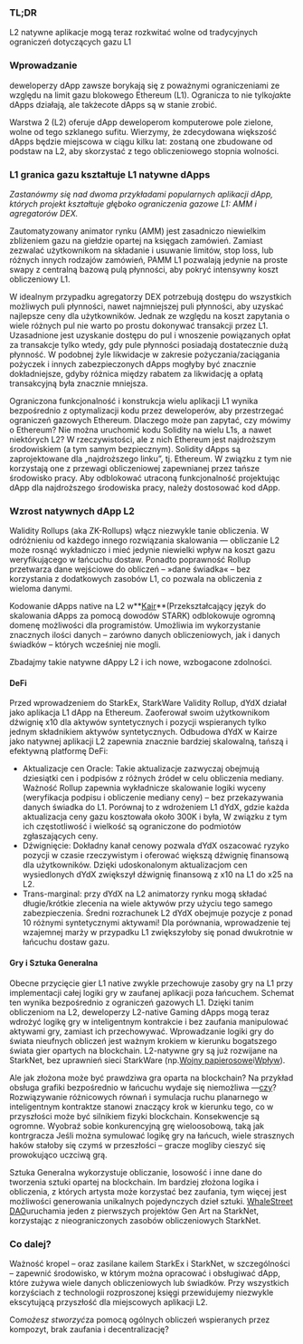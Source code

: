 ### TL;DR

L2 natywne aplikacje mogą teraz rozkwitać wolne od tradycyjnych ograniczeń dotyczących gazu L1

### Wprowadzanie

deweloperzy dApp zawsze borykają się z poważnymi ograniczeniami ze względu na limit gazu blokowego Ethereum (L1). Ogranicza to nie tylko*jak*te dApps działają, ale także*co*te dApps są w stanie zrobić.

Warstwa 2 (L2) oferuje dApp deweloperom komputerowe pole zielone, wolne od tego szklanego sufitu. Wierzymy, że zdecydowana większość dApps będzie miejscowa w ciągu kilku lat: zostaną one zbudowane od podstaw na L2, aby skorzystać z tego obliczeniowego stopnia wolności.

### L1 granica gazu kształtuje L1 natywne dApps

*Zastanówmy się nad dwoma przykładami popularnych aplikacji dApp, których projekt kształtuje głęboko ograniczenia gazowe L1: AMM i agregatorów DEX.*

Zautomatyzowany animator rynku (AMM) jest zasadniczo niewielkim zbliżeniem gazu na giełdzie opartej na księgach zamówień. Zamiast zezwalać użytkownikom na składanie i usuwanie limitów, stop loss, lub różnych innych rodzajów zamówień, PAMM L1 pozwalają jedynie na proste swapy z centralną bazową pulą płynności, aby pokryć intensywny koszt obliczeniowy L1.

W idealnym przypadku agregatorzy DEX potrzebują dostępu do wszystkich możliwych puli płynności, nawet najmniejszej puli płynności, aby uzyskać najlepsze ceny dla użytkowników. Jednak ze względu na koszt zapytania o wiele różnych pul nie warto po prostu dokonywać transakcji przez L1. Uzasadnione jest uzyskanie dostępu do pul i wnoszenie powiązanych opłat za transakcje tylko wtedy, gdy pule płynności posiadają dostatecznie dużą płynność. W podobnej żyle likwidacje w zakresie pożyczania/zaciągania pożyczek i innych zabezpieczonych dApps mogłyby być znacznie dokładniejsze, gdyby różnica między rabatem za likwidację a opłatą transakcyjną była znacznie mniejsza.

Ograniczona funkcjonalność i konstrukcja wielu aplikacji L1 wynika bezpośrednio z optymalizacji kodu przez deweloperów, aby przestrzegać ograniczeń gazowych Ethereum. Dlaczego może pan zapytać, czy mówimy o Ethereum? Nie można uruchomić kodu Solidity na wielu L1s, a nawet niektórych L2? W rzeczywistości, ale z nich Ethereum jest najdroższym środowiskiem (a tym samym bezpiecznym). Solidity dApps są zaprojektowane dla „najdroższego linku”, tj. Ethereum. W związku z tym nie korzystają one z przewagi obliczeniowej zapewnianej przez tańsze środowisko pracy. Aby odblokować utraconą funkcjonalność projektując dApp dla najdroższego środowiska pracy, należy dostosować kod dApp.

### Wzrost natywnych dApp L2

Walidity Rollups (aka ZK-Rollups) włącz niezwykle tanie obliczenia. W odróżnieniu od każdego innego rozwiązania skalowania — obliczanie L2 może rosnąć wykładniczo i mieć jedynie niewielki wpływ na koszt gazu weryfikującego w łańcuchu dostaw. Ponadto poprawność Rollup przetwarza dane wejściowe do obliczeń – »dane świadka« – bez korzystania z dodatkowych zasobów L1, co pozwala na obliczenia z wieloma danymi.

Kodowanie dApps native na L2 w**[Kair](https://www.cairo-lang.org/)**(Przekształcający język do skalowania dApps za pomocą dowodów STARK) odblokowuje ogromną domenę możliwości dla programistów. Umożliwia im wykorzystanie znacznych ilości danych – zarówno danych obliczeniowych, jak i danych świadków – których wcześniej nie mogli.

Zbadajmy takie natywne dAppy L2 i ich nowe, wzbogacone zdolności.

#### DeFi

Przed wprowadzeniem do StarkEx, StarkWare Validity Rollup, dYdX działał jako aplikacja L1 dApp na Ethereum. Zaoferował swoim użytkownikom dźwignię x10 dla aktywów syntetycznych i pozycji wspieranych tylko jednym składnikiem aktywów syntetycznych. Odbudowa dYdX w Kairze jako natywnej aplikacji L2 zapewnia znacznie bardziej skalowalną, tańszą i efektywną platformę DeFi:

* Aktualizacje cen Oracle: Takie aktualizacje zazwyczaj obejmują dziesiątki cen i podpisów z różnych źródeł w celu obliczenia mediany. Ważność Rollup zapewnia wykładnicze skalowanie logiki wyceny (weryfikacja podpisu i obliczenie mediany ceny) – bez przekazywania danych świadka do L1. Porównaj to z wdrożeniem L1 dYdX, gdzie każda aktualizacja ceny gazu kosztowała około 300K i była, W związku z tym ich częstotliwość i wielkość są ograniczone do podmiotów zgłaszających ceny.
* Dźwignięcie: Dokładny kanał cenowy pozwala dYdX oszacować ryzyko pozycji w czasie rzeczywistym i oferować większą dźwignię finansową dla użytkowników. Dzięki udoskonalonym aktualizacjom cen wysiedlonych dYdX zwiększył dźwignię finansową z x10 na L1 do x25 na L2.
* Trans-marginal: przy dYdX na L2 animatorzy rynku mogą składać długie/krótkie zlecenia na wiele aktywów przy użyciu tego samego zabezpieczenia. Średni rozrachunek L2 dYdX obejmuje pozycje z ponad 10 różnymi syntetycznymi aktywami! Dla porównania, wprowadzenie tej wzajemnej marży w przypadku L1 zwiększyłoby się ponad dwukrotnie w łańcuchu dostaw gazu.

#### Gry i Sztuka Generalna

Obecne przycięcie gier L1 native zwykle przechowuje zasoby gry na L1 przy implementacji całej logiki gry w zaufanej aplikacji poza łańcuchem. Schemat ten wynika bezpośrednio z ograniczeń gazowych L1. Dzięki tanim obliczeniom na L2, deweloperzy L2-native Gaming dApps mogą teraz wdrożyć logikę gry w inteligentnym kontrakcie i bez zaufania manipulować aktywami gry, zamiast ich przechowywać. Wprowadzanie logiki gry do świata nieufnych obliczeń jest ważnym krokiem w kierunku bogatszego świata gier opartych na blockchain. L2-natywne gry są już rozwijane na StarkNet, bez uprawnień sieci StarkWare (np.[Wojny papierosowe](https://github.com/dopedao/RYO)i[Wpływ](https://medium.com/influenceth/influence-to-launch-on-starknet-afd3c26ea25a)).

Ale jak złożona może być prawdziwa gra oparta na blockchain? Na przykład obsługa grafiki bezpośrednio w łańcuchu wydaje się niemożliwa —[czy](https://twitter.com/guiltygyoza/status/1449637155001798657)? Rozwiązywanie różnicowych równań i symulacja ruchu planarnego w inteligentnym kontraktze stanowi znaczący krok w kierunku tego, co w przyszłości może być silnikiem fizyki blockchain. Konsekwencje są ogromne. Wyobraź sobie konkurencyjną grę wieloosobową, taką jak kontrgracza Jeśli można symulować logikę gry na łańcuch, wiele strasznych haków stałoby się czymś w przeszłości – gracze mogliby cieszyć się prowokująco uczciwą grą.

Sztuka Generalna wykorzystuje obliczanie, losowość i inne dane do tworzenia sztuki opartej na blockchain. Im bardziej złożona logika i obliczenia, z których artysta może korzystać bez zaufania, tym więcej jest możliwości generowania unikalnych pojedynczych dzieł sztuki. [WhaleStreet DAO](https://blog.whalestreet.xyz/whalestreet-dao-to-launch-gen-art-ecosystem-on-ethereum-with-starknet/)uruchamia jeden z pierwszych projektów Gen Art na StarkNet, korzystając z nieograniczonych zasobów obliczeniowych StarkNet.

### Co dalej?

Ważność kropel – oraz zasilane kailem StarkEx i StarkNet, w szczególności – zapewnić środowisko, w którym można opracować i obsługiwać dApp, które zużywa wiele danych obliczeniowych lub świadków. Przy wszystkich korzyściach z technologii rozproszonej księgi przewidujemy niezwykle ekscytującą przyszłość dla miejscowych aplikacji L2.

Co*możesz stworzyć*za pomocą ogólnych obliczeń wspieranych przez kompozyt, brak zaufania i decentralizację?